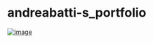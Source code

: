 # andreabatti-s_portfolio

[![image](https://github.com/andreabatti/andreabatti-s_portfolio/assets/123306195/c3ac389a-28b0-4ab6-b40e-04c92bd94b38)](https://andreabattista.eu)
